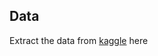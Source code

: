 ## Data
Extract the data from [kaggle](https://www.kaggle.com/landlord/handwriting-recognition) here
